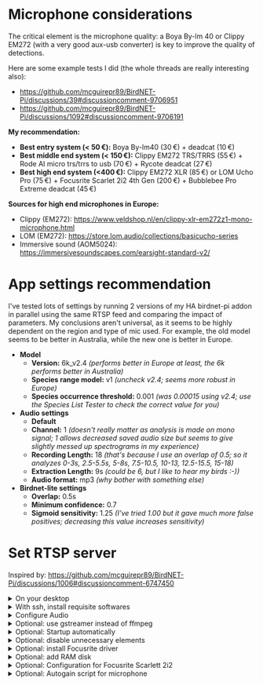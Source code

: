# Microphone considerations

The critical element is the microphone quality: a Boya By-lm 40 or Clippy EM272 (with a very good aux-usb converter) is key to improve the quality of detections.

Here are some example tests I did (the whole threads are really interesting also):

- <https://github.com/mcguirepr89/BirdNET-Pi/discussions/39#discussioncomment-9706951>
- <https://github.com/mcguirepr89/BirdNET-Pi/discussions/1092#discussioncomment-9706191>

**My recommendation:**

- **Best entry system (< 50 €):** Boya By-lm40 (30 €) + deadcat (10 €)
- **Best middle end system (< 150 €):** Clippy EM272 TRS/TRRS (55 €) + Rode AI micro trs/trrs to usb (70 €) + Rycote deadcat (27 €)
- **Best high end system (<400 €):** Clippy EM272 XLR (85 €) or LOM Ucho Pro (75 €) + Focusrite Scarlet 2i2 4th Gen (200 €) + Bubblebee Pro Extreme deadcat (45 €)

**Sources for high end microphones in Europe:**

- Clippy (EM272): <https://www.veldshop.nl/en/clippy-xlr-em272z1-mono-microphone.html>
- LOM (EM272): <https://store.lom.audio/collections/basicucho-series>
- Immersive sound (AOM5024): <https://immersivesoundscapes.com/earsight-standard-v2/>

# App settings recommendation

I've tested lots of settings by running 2 versions of my HA birdnet-pi addon in parallel using the same RTSP feed and comparing the impact of parameters. My conclusions aren't universal, as it seems to be highly dependent on the region and type of mic used. For example, the old model seems to be better in Australia, while the new one is better in Europe.

- **Model**
  - **Version:** 6k_v2.4 _(performs better in Europe at least, the 6k performs better in Australia)_
  - **Species range model:** v1 _(uncheck v2.4; seems more robust in Europe)_
  - **Species occurrence threshold:** 0.001 _(was 0.00015 using v2.4; use the Species List Tester to check the correct value for you)_
- **Audio settings**
  - **Default**
  - **Channel:** 1 _(doesn't really matter as analysis is made on mono signal; 1 allows decreased saved audio size but seems to give slightly messed up spectrograms in my experience)_
  - **Recording Length:** 18 _(that's because I use an overlap of 0.5; so it analyzes 0-3s, 2.5-5.5s, 5-8s, 7.5-10.5, 10-13, 12.5-15.5, 15-18)_
  - **Extraction Length:** 9s _(could be 6, but I like to hear my birds :-))_
  - **Audio format:** mp3 _(why bother with something else)_
- **Birdnet-lite settings**
  - **Overlap:** 0.5s
  - **Minimum confidence:** 0.7
  - **Sigmoid sensitivity:** 1.25 _(I've tried 1.00 but it gave much more false positives; decreasing this value increases sensitivity)_

# Set RTSP server

Inspired by: <https://github.com/mcguirepr89/BirdNET-Pi/discussions/1006#discussioncomment-6747450>

<details>
<summary>On your desktop</summary>

- Download imager
- Install raspbian lite 64

</details>

<details>
<summary>With ssh, install requisite softwares</summary>

```bash
# Update
sudo apt-get update -y
sudo apt-get dist-upgrade -y

# Install RTSP server
sudo apt-get install -y micro ffmpeg lsof
sudo -s cd /root && wget -c https://github.com/bluenviron/mediamtx/releases/download/v1.9.1/mediamtx_v1.9.1_linux_arm64v8.tar.gz -O - | sudo tar -xz
```
</details>

<details>
<summary>Configure Audio</summary>

### Find right device

```bash
# List audio devices
arecord -l

# Check audio device parameters. Example:
arecord -D hw:1,0 --dump-hw-params
```

### Add startup script

```bash
sudo nano startmic.sh && chmod +x startmic.sh
```

Paste the following content:

```bash
#!/bin/bash
echo "Starting birdmic"

# Disable gigabit ethernet
sudo ethtool -s eth0 speed 100 duplex full autoneg on

# Detect Scarlett 2i2 card index - relevant only if you use that card
SCARLETT_INDEX=$(arecord -l | grep -i "Scarlett" | awk '{print $2}' | sed 's/://')

if [ -z "$SCARLETT_INDEX" ]; then
    echo "Error: Scarlett 2i2 not found! Using 0 as default"
    SCARLETT_INDEX="0"
fi

# Start mediamtx first and give it a moment to initialize
./mediamtx &
sleep 5

# Run ffmpeg
ffmpeg -nostdin -use_wallclock_as_timestamps 1 -fflags +genpts -f alsa -acodec pcm_s16be -ac 2 -ar 96000 -i plughw:$SCARLETT_INDEX,0 -ac 2 -f rtsp -acodec pcm_s16be rtsp://localhost:8554/birdmic -rtsp_transport tcp -buffer_size 512k 2>/tmp/rtsp_error &

# Set microphone volume
sleep 5
MICROPHONE_NAME="Line In 1 Gain" # for Focusrite Scarlett 2i2
sudo amixer -c 0 sset "$MICROPHONE_NAME" 40

sleep 60

# Run focusrite and autogain scripts if present
if [ -f "$HOME/focusrite.sh" ]; then
    sudo python3 -u "$HOME/focusrite.sh" >/tmp/log_focusrite 2>/tmp/log_focusrite_error &
fi

if [ -f "$HOME/autogain.py" ]; then
    sudo python3 -u "$HOME/autogain.py" >/tmp/log_autogain 2>/tmp/log_autogain_error &
fi
```
</details>

<details>
<summary>Optional: use gstreamer instead of ffmpeg</summary>

```bash
# Install gstreamer
sudo apt-get update
#sudo apt-get install -y \
#  gstreamer1.0-rtsp \
#  gstreamer1.0-tools \
#  gstreamer1.0-alsa \
#  gstreamer1.0-plugins-base \
#  gstreamer1.0-plugins-good \
#  gstreamer1.0-plugins-bad \
#  gstreamer1.0-plugins-ugly \
#  gstreamer1.0-libav
apt-get install libgstreamer1.0-dev libgstreamer-plugins-base1.0-dev libgstreamer-plugins-bad1.0-dev gstreamer1.0-plugins-base gstreamer1.0-plugins-good gstreamer1.0-plugins-bad gstreamer1.0-plugins-ugly gstreamer1.0-libav gstreamer1.0-tools gstreamer1.0-x gstreamer1.0-alsa gstreamer1.0-gl gstreamer1.0-gtk3 gstreamer1.0-qt5 gstreamer1.0-pulseaudio -y
```

Create a script named `rtsp_audio_server.py`:

```python
#!/usr/bin/env python3

import gi
import sys
import logging
import os
import signal

gi.require_version('Gst', '1.0')
gi.require_version('GstRtspServer', '1.0')

from gi.repository import Gst, GstRtspServer, GLib

# Initialize GStreamer
Gst.init(None)

# Configure Logging
LOG_FILE = "gst_rtsp_server.log"
logging.basicConfig(
    filename=LOG_FILE,
    filemode='a',
    format='%(asctime)s %(levelname)s: %(message)s',
    level=logging.DEBUG  # Set to DEBUG for comprehensive logging
)
logger = logging.getLogger(__name__)

class AudioFactory(GstRtspServer.RTSPMediaFactory):
    def __init__(self):
        super(AudioFactory, self).__init__()
        self.set_shared(True)
        self.set_latency(500)
        self.set_suspend_mode(GstRtspServer.RTSPSuspendMode.NONE)
        logger.debug("AudioFactory initialized: shared=True, latency=500ms, suspend_mode=NONE.")

    def do_create_element(self, url):
        pipeline_str = (
            "alsasrc device=plughw:0,0 do-timestamp=true buffer-time=2000000 latency-time=1000000 ! "
            "queue max-size-buffers=0 max-size-bytes=0 max-size-time=0 ! "
            "audioconvert ! "
            "audioresample ! "
            "audio/x-raw,format=S16BE,channels=2,rate=48000 ! "
            "rtpL16pay name=pay0 pt=96"
        )
        logger.debug(f"Creating GStreamer pipeline: {pipeline_str}")
        try:
            pipeline = Gst.parse_launch(pipeline_str)
            if not pipeline:
                logger.error("Failed to parse GStreamer pipeline.")
                return None
            return pipeline
        except Exception as e:
            logger.error(f"Exception while creating pipeline: {e}")
            return None

class GstServer:
    def __init__(self):
        self.server = GstRtspServer.RTSPServer()
        self.server.set_service("8554")
        self.server.set_address("0.0.0.0")
        logger.debug("RTSP server configured: address=0.0.0.0, port=8554.")

        factory = AudioFactory()
        mount_points = self.server.get_mount_points()
        mount_points.add_factory("/birdmic", factory)
        logger.debug("Factory mounted at /birdmic.")

        self.server.attach(None)
        logger.info("RTSP server attached and running.")

def main():
    server = GstServer()
    print("RTSP server is running at rtsp://localhost:8554/birdmic")
    logger.info("RTSP server is running at rtsp://localhost:8554/birdmic")

    loop = GLib.MainLoop()

    def shutdown(signum, frame):
        logger.info(f"Shutting down RTSP server due to signal {signum}.")
        print("\nShutting down RTSP server.")
        loop.quit()

    signal.signal(signal.SIGINT, shutdown)
    signal.signal(signal.SIGTERM, shutdown)

    try:
        loop.run()
    except Exception as e:
        logger.error(f"Main loop encountered an exception: {e}")
    finally:
        logger.info("RTSP server has been shut down.")

if __name__ == "__main__":
    if not os.path.exists(LOG_FILE):
        open(LOG_FILE, 'w').close()

    main()
```
</details>

<details>
<summary>Optional: Startup automatically</summary>

```bash
chmod +x startmic.sh
crontab -e # select nano as your editor
```
Paste in:

```bash
@reboot $HOME/startmic.sh
```

then save and exit nano.
Reboot the Pi and test again with VLC to make sure the RTSP stream is live.

</details>

<details>
<summary>Optional: disable unnecessary elements</summary>

- **Optimize config.txt**

```bash
sudo nano /boot/firmware/config.txt
```

Paste in:

```ini
# Enable audio and USB optimizations
dtparam=audio=off          # Disable the default onboard audio to prevent conflicts
dtoverlay=disable-bt        # Disable onboard Bluetooth to reduce USB bandwidth usage
dtoverlay=disable-wifi      # Disable onboard wifi
# Limit Ethernet to 100 Mbps (disable Gigabit Ethernet)
dtparam=eth_max_speed=100
# USB optimizations
dwc_otg.fiq_fix_enable=1    # Enable FIQ (Fast Interrupt) handling for improved USB performance
max_usb_current=1           # Increase the available USB current (required if Scarlett is powered over USB)
# Additional audio settings (for low-latency operation)
avoid_pwm_pll=1             # Use a more stable PLL for the audio clock
# Optional: HDMI and other settings can be turned off if not needed
hdmi_blanking=1             # Disable HDMI (save power and reduce interference)
```

- **Disable useless services**

```bash
# Disable useless services
sudo systemctl disable hciuart
sudo systemctl disable bluetooth
sudo systemctl disable triggerhappy
sudo systemctl disable avahi-daemon
sudo systemctl disable dphys-swapfile
sudo systemctl disable hciuart.service

# Disable bluetooth
for element in bluetooth btbcm hci_uart btintel btrtl btusb; do
    sudo sed -i "/$element/d" /etc/modprobe.d/raspi-blacklist.conf
    echo "blacklist $element" | sudo tee -a /etc/modprobe.d/raspi-blacklist.conf
done

# Disable Video (Including V4L2) on Your Raspberry Pi
for element in bcm2835_v4l2 bcm2835_codec bcm2835_isp videobuf2_vmalloc videobuf2_memops videobuf2_v4l2 videobuf2_common videodev; do
    sudo sed -i "/$element/d" /etc/modprobe.d/raspi-blacklist.conf
    echo "blacklist $element" | sudo tee -a /etc/modprobe.d/raspi-blacklist.conf
done

# Disable WiFi Power Management
sudo iw dev wlan0 set power_save off
for element in brcmfmac brcmutil; do
    sudo sed -i "/$element/d" /etc/modprobe.d/raspi-blacklist.conf
    echo "blacklist $element" | sudo tee -a /etc/modprobe.d/raspi-blacklist.conf
done

# Disable USB Power Management
echo 'on' | sudo tee /sys/bus/usb/devices/usb*/power/control

# Preventing the Raspberry Pi from Entering Power-Saving Mode
sudo apt update
sudo apt install -y cpufrequtils
echo 'GOVERNOR="performance"' | sudo tee /etc/default/cpufrequtils
sudo systemctl disable ondemand
sudo systemctl stop ondemand
```
</details>

<details>
<summary>Optional: install Focusrite driver</summary>

```bash
sudo apt-get install make linux-headers-$(uname -r)
curl -LO https://github.com/geoffreybennett/scarlett-gen2/releases/download/v6.9-v1.3/snd-usb-audio-kmod-6.6-v1.3.tar.gz
tar -xzf snd-usb-audio-kmod-6.6-v1.3.tar.gz
cd snd-usb-audio-kmod-6.6-v1.3
KSRCDIR=/lib/modules/$(uname -r)/build
make -j4 -C $KSRCDIR M=$(pwd) clean
make -j4 -C $KSRCDIR M=$(pwd)
sudo make -j4 -C $KSRCDIR M=$(pwd) INSTALL_MOD_DIR=updates/snd-usb-audio modules_install
sudo depmod
sudo reboot
dmesg | grep -A 5 -B 5 -i focusrite
```
</details>

<details>
<summary>Optional: add RAM disk</summary>

```bash
sudo cp /usr/share/systemd/tmp.mount /etc/systemd/system/tmp.mount
sudo systemctl enable tmp.mount
sudo systemctl start tmp.mount
```
</details>

<details>
<summary>Optional: Configuration for Focusrite Scarlett 2i2</summary>

Add this content in `$HOME/focusrite.sh` and run:

```bash
chmod +x "$HOME/focusrite.sh"
```

See: <https://github.com/alexbelgium/Birdnet-tools/blob/main/focusrite.sh>

</details>

<details>
<summary>Optional: Autogain script for microphone</summary>

Add this content in `$HOME/autogain.py` and run:

```bash
chmod +x "$HOME/autogain.py"
```

See: <https://github.com/alexbelgium/Birdnet-tools/blob/main/autogain.py>

</details>
